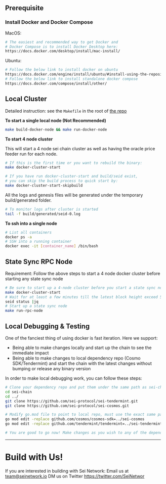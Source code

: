 ## Prerequisite

### Install Docker and Docker Compose
MacOS:
```sh
# The easiest and recommended way to get Docker and
# Docker Compose is to install Docker Desktop here:
https://docs.docker.com/desktop/install/mac-install/
```

Ubuntu:
```sh
# Follow the below link to install docker on ubuntu
https://docs.docker.com/engine/install/ubuntu/#install-using-the-repository
# Follow the below link to install standalone docker compose
https://docs.docker.com/compose/install/other/
```

## Local Cluster

Detailed instruction: see the `Makefile` in the root of [the repo](https://github.com/sei-protocol/sei-chain/blob/master/Makefile) 

**To start a single local node (Not Recommended)**

```sh
make build-docker-node && make run-docker-node
```

**To start 4 node cluster**

This will start a 4 node sei chain cluster as well as having the oracle price feeder run for each node. 
```sh
# If this is the first time or you want to rebuild the binary:
make docker-cluster-start

# If you have run docker-cluster-start and build/seid exist, 
# you can skip the build process to quick start by:
make docker-cluster-start-skipbuild
```
All the logs and genesis files will be generated under the temporary build/generated folder. 

```sh
# To monitor logs after cluster is started
tail -f build/generated/seid-0.log
```

**To ssh into a single node**
```sh
# List all containers
docker ps -a
# SSH into a running container
docker exec -it [container_name] /bin/bash
```

## State Sync RPC Node

Requirement: Follow the above steps to start a 4 node docker cluster before starting any state sync node

```sh
# Be sure to start up a 4-node cluster before you start a state sync node
make docker-cluster-start
# Wait for at least a few minutes till the latest block height exceed 500 (this can be changed via app.toml)
seid status |jq
# Start up a state sync node
make run-rpc-node
```

## Local Debugging & Testing
One of the fanciest thing of using docker is fast iteration. Here we support:
- Being able to make changes locally and start up the chain to see the immediate impact
- Being able to make changes to local dependency repo (Cosmo SDK/Tendermint) and start the chain with the latest changes without bumping or release any binary version


In order to make local debugging work, you can follow these steps:
```sh
# Clone your dependency repo and put them under the same path as sei-chain
cd sei-chain
cd ../
git clone https://github.com/sei-protocol/sei-tendermint.git
git clone https://github.com/sei-protocol/sei-cosmos.git

# Modify go.mod file to point to local repo, must use the exact same path as below:
go mod edit -replace github.com/cosmos/cosmos-sdk=../sei-cosmos
go mod edit -replace github.com/tendermint/tendermint=../sei-tendermint

# You are good to go now! Make changes as you wish to any of the dependency repo and run docker to test it out.

```
****



# Build with Us!
If you are interested in building with Sei Network:
Email us at team@seinetwork.io
DM us on Twitter https://twitter.com/SeiNetwor